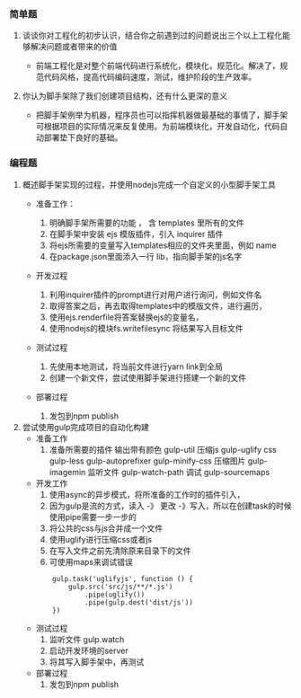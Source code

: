 
### 简单题
1. 谈谈你对工程化的初步认识，结合你之前遇到过的问题说出三个以上工程化能够解决问题或者带来的价值

    - 前端工程化是对整个前端代码进行系统化，模块化，规范化。解决了，规范代码风格，提高代码编码速度，测试，维护阶段的生产效率。
2. 你认为脚手架除了我们创建项目结构，还有什么更深的意义
    - 把脚手架例举为机器，程序员也可以指挥机器做最基础的事情了，脚手架可根据项目的实际情况来反复使用。为前端模块化，开发自动化，代码自动部署垫下良好的基础。
### 编程题
1. 概述脚手架实现的过程，并使用nodejs完成一个自定义的小型脚手架工具
    - 准备工作：
      1. 明确脚手架所需要的功能 ， 含 templates 里所有的文件
      2. 在脚手架中安装 ejs 模版插件，引入 inquirer 插件
      3. 将ejs所需要的变量写入templates相应的文件夹里面，例如 name
      4. 在package.json里面添入一行 lib，指向脚手架的js名字
    - 开发过程
      1. 利用inquirer插件的prompt进行对用户进行询问，例如文件名
      2. 取得答案之后，再去取得templates中的模版文件，进行遍历，
        1.  使用ejs.renderfile将答案替换ejs的变量名，
        2. 使用nodejs的模块fs.writefilesync 将结果写入目标文件

    - 测试过程
        1. 先使用本地测试，将当前文件进行yarn link到全局
        2. 创建一个新文件，尝试使用脚手架进行搭建一个新的文件
    - 部署过程
        1. 发包到npm publish
2. 尝试使用gulp完成项目的自动化构建
    - 准备工作
        1. 准备所需要的插件
            输出带有颜色 gulp-util
            压缩js gulp-uglify
            css gulp-less gulp-autoprefixer gulp-minify-css 
            压缩图片 gulp-imagemin
            监听文件 gulp-watch-path
            调试 gulp-sourcemaps
    - 开发工作
        1. 使用async的异步模式，将所准备的工作时的插件引入，
        2. 因为gulp是流的方式，读入 -》 更改 -》写入，所以在创建task的时候使用pipe需要一步一步的
        2. 将公共的css与js合并成一个文件
        3. 使用uglify进行压缩css或者js
        4. 在写入文件之前先清除原来目录下的文件
        5. 可使用maps来调试错误
        ```
            gulp.task('uglifyjs', function () {
                gulp.src('src/js/**/*.js')
                    .pipe(uglify())
                    .pipe(gulp.dest('dist/js'))
            })
        ```
    - 测试过程
        1. 监听文件 gulp.watch
        2. 启动开发环境的server 
        3. 将其写入脚手架中，再测试
    - 部署过程
        1. 发包到npm publish